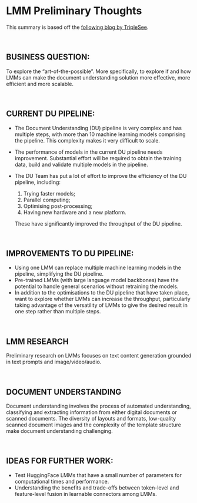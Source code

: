 # LMM Preliminary Thoughts
This summary is based off the [following blog by TripleSee](https://github.com/Triplesee/Large-Multimodal-Model/blob/main/documents/LMM%20Technical%20Report.md). 

<br/>

## BUSINESS QUESTION:
To explore the “art-of-the-possible”. More specifically, to explore if and how LMMs can make the document understanding solution more effective, more efficient and more scalable. 

<br/>


## CURRENT DU PIPELINE:
- The Document Understanding (DU) pipeline is very complex and has multiple steps, with more than 10 machine learning models comprising the pipeline. This complexity makes it very difficult to scale. 
- The performance of models in the current DU pipeline needs improvement. Substantial effort will be required to obtain the training data, build and validate multiple models in the pipeline. 
- The DU Team has put a lot of effort to improve the efficiency of the DU pipeline, including: 
    1) Trying faster models;
    2) Parallel computing;
    3) Optimising post-processing;
    4) Having new hardware and a new platform.

  These have significantly improved the throughput of the DU pipeline. 

<br/>


## IMPROVEMENTS TO DU PIPELINE:
- Using one LMM can replace multiple machine learning models in the pipeline, simplifying the DU pipeline.
- Pre-trained LMMs (with large language model backbones) have the potential to handle general scenarios without retraining the models. 
- In addition to the optimisations to the DU pipeline that have taken place, want to explore whether LMMs can increase the throughput, particularly taking advantage of the versatility of LMMs to give the desired result in one step rather than multiple steps. 

<br/>


## LMM RESEARCH
Preliminary research on LMMs focuses on text content generation grounded in text prompts and image/video/audio.

<br/>


## DOCUMENT UNDERSTANDING
Document understanding involves the process of automated understanding, classifying and extracting information from either digital documents or scanned documents. 
The diversity of layouts and formats, low-quality scanned document images and the complexity of the template structure make document understanding challenging. 

<br/>


## IDEAS FOR FURTHER WORK:
- Test HuggingFace LMMs that have a small number of parameters for computational times and performance.
- Understanding the benefits and trade-offs between token-level and feature-level fusion in learnable connectors among LMMs.


<br/>
